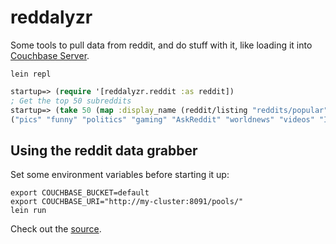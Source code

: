 # reddalyzr

Some tools to pull data from reddit, and do stuff with it, like loading it into
[Couchbase Server](http://www.couchbase.com).

    lein repl

```clojure
startup=> (require '[reddalyzr.reddit :as reddit])
; Get the top 50 subreddits
startup=> (take 50 (map :display_name (reddit/listing "reddits/popular")))
("pics" "funny" "politics" "gaming" "AskReddit" "worldnews" "videos" "IAmA" "todayilearned" "WTF" "aww" "atheism" "technology" "science" "Music" "movies" "bestof" "fffffffuuuuuuuuuuuu" "trees" "Minecraft" "gifs" "pokemon" "4chan" "circlejerk" "starcraft" "Guildwars2" "facepalm" "tf2" "news" "doctorwho" "TwoXChromosomes" "Jokes" "cats" "soccer" "woahdude" "batman" "Android" "space" "cars" "harrypotter" "Games" "nfl" "community" "guns" "zelda" "comics" "FoodPorn" "conspiracy" "Fallout" "Diablo")
```

## Using the reddit data grabber

Set some environment variables before starting it up:

    export COUCHBASE_BUCKET=default
    export COUCHBASE_URI="http://my-cluster:8091/pools/"
    lein run

Check out the [source](http://apage43.github.com/reddalyzr/uberdoc.html).
